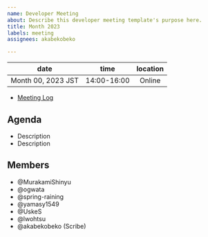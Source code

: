 ```yaml
---
name: Developer Meeting
about: Describe this developer meeting template's purpose here.
title: Month 2023
labels: meeting
assignees: akabekobeko

---
```


|date | time | location|
|:--:|:--:|:--:|
|Month 00, 2023 JST | 14:00-16:00 |Online|

- [Meeting Log]()

## Agenda

- Description
- Description

## Members

- @MurakamiShinyu
- @ogwata
- @spring-raining
- @yamasy1549
- @UskeS
- @lwohtsu
- @akabekobeko (Scribe)
